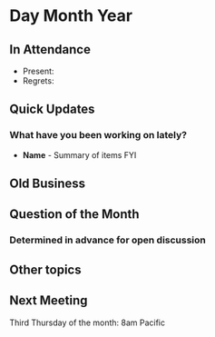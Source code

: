 # Day Month Year

In Attendance
-------------

-   Present:
-   Regrets:

Quick Updates
-------------
### What have you been working on lately?
- **Name** - Summary of items FYI

Old Business
------------

Question of the Month
---------------------
### Determined in advance for open discussion

Other topics
------------

Next Meeting
------------

Third Thursday of the month: 8am Pacific
